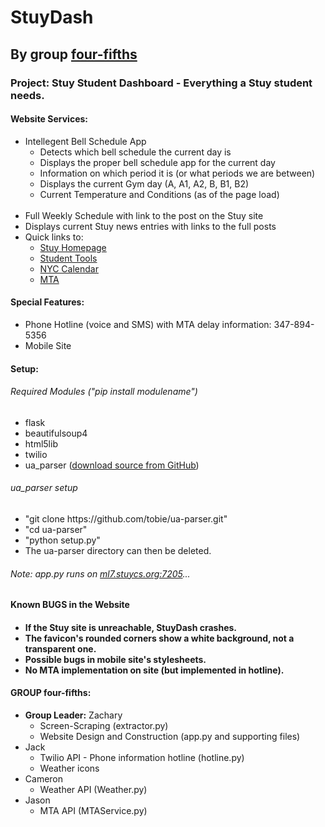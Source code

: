 <h1>StuyDash</h1>
<h2>By group <a href="#group-four-fifths">four-fifths</a></h2>

<h3>Project: Stuy Student Dashboard - Everything a Stuy student needs.</h3>

<h4>Website Services:</h4>
<ul>
  <li>Intellegent Bell Schedule App
    <ul>
      <li>Detects which bell schedule the current day is</li>
      <li>Displays the proper bell schedule app for the current day</li>
      <li>Information on which period it is (or what periods we are between)</li>
      <li>Displays the current Gym day (A, A1, A2, B, B1, B2)</li>
      <li>Current Temperature and Conditions (as of the page load)</li>
    </ul>
  </li>
  <br/>
  <li>Full Weekly Schedule with link to the post on the Stuy site</li>
  <li>Displays current Stuy news entries with links to the full posts</li>
  <li>Quick links to:
    <ul>
      <li><a href="http://stuy.enschool.org">Stuy Homepage</a></li>
      <li><a href="http://www.students-stuyhs.theschoolsystem.net/login.rb">Student Tools<a></li>
      <li><a href="http://schools.nyc.gov/Calendar/default.htm">NYC Calendar</a></li>
      <li><a href="http://www.mta.info">MTA</a></li>
    </ul>
  </li>
</ul>

<h4>Special Features:</h4>
<ul>
  <li>Phone Hotline (voice and SMS) with MTA delay information: 347-894-5356</li>
  <li>Mobile Site</li>
</ul>

<h4>Setup:</h4>

<h6>Required Modules ("pip install modulename")</h6>
<ul>
  <li>flask</li>
  <li>beautifulsoup4</li>
  <li>html5lib</li>
  <li>twilio</li>
  <li>ua_parser (<a href="https://github.com/tobie/ua-parser">download source from GitHub</a>)</li>
</ul>

<h6>ua_parser setup</h6>
<ul>
  <li>"git clone https://github.com/tobie/ua-parser.git"</li>
  <li>"cd ua-parser"</li>
  <li>"python setup.py"</li>
  <li>The ua-parser directory can then be deleted.</li>
</ul>

<h6>Note: app.py runs on <a href="http://ml7.stuycs.org:7205">ml7.stuycs.org:7205</a>...</h6>

<h4>Known BUGS in the Website<h4>

<ul>
	<li>If the Stuy site is unreachable, StuyDash crashes.</li>
	<li>The favicon's rounded corners show a white background, not a transparent one.</li>
	<li>Possible bugs in mobile site's stylesheets.</li>
	<li>No MTA implementation on site (but implemented in hotline).</li>
</ul>

<h4>GROUP four-fifths:</h4>

<ul>
  <li><strong>Group Leader:</strong> Zachary
    <ul>
      <li>Screen-Scraping (extractor.py)</li>
      <li>Website Design and Construction (app.py and supporting files)</li>
    </ul>
  </li>
  
  <li>Jack
    <ul>
	<li>Twilio API - Phone information hotline (hotline.py)</li>
	<li>Weather icons</li>
    </ul>
  </li>
  
  <li>Cameron
    <ul>
      <li>Weather API (Weather.py)</li>
    </ul>
  </li>
  
  <li>Jason
    <ul>
      <li>MTA API (MTAService.py)</li>
    </ul>
  </li>
</ul>